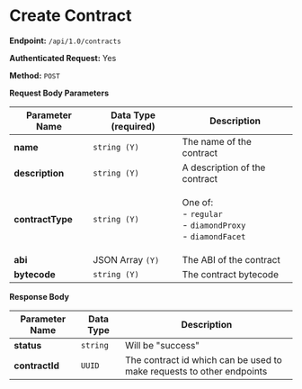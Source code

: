 # Create Contract

**Endpoint:** `/api/1.0/contracts`

**Authenticated Request:** Yes

**Method:** `POST`

**Request Body Parameters**

| Parameter Name   | Data Type (required) | Description                                                                                            |
| ---------------- | -------------------- | ------------------------------------------------------------------------------------------------------ |
| **name**         | `string (Y)`         | The name of the contract                                                                               |
| **description**  | `string (Y)`         | A description of the contract                                                                          |
| **contractType** | `string (Y)`         | <p>One of:<br>- <code>regular</code><br>- <code>diamondProxy</code><br>- <code>diamondFacet</code></p> |
| **abi**          | JSON Array `(Y)`     | The ABI of the contract                                                                                |
| **bytecode**     | `string (Y)`         | The contract bytecode                                                                                  |

**Response Body**

| Parameter Name | Data Type | Description                                                           |
| -------------- | --------- | --------------------------------------------------------------------- |
| **status**     | `string`  | Will be "success"                                                     |
| **contractId** | `UUID`    | The contract id which can be used to make requests to other endpoints |


